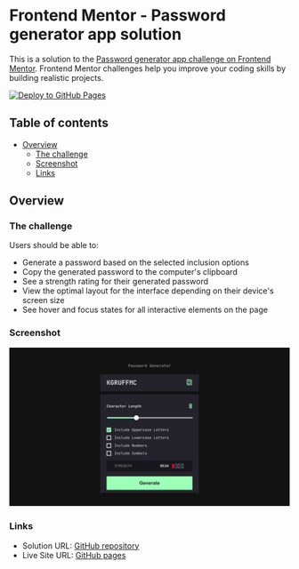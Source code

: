 # Frontend Mentor - Password generator app solution

This is a solution to the [Password generator app challenge on Frontend Mentor](https://www.frontendmentor.io/challenges/password-generator-app-Mr8CLycqjh). Frontend Mentor challenges help you improve your coding skills by building realistic projects.

[![Deploy to GitHub Pages](https://img.shields.io/github/actions/workflow/status/MrOlivo/password-generator/deploy.yml?style=for-the-badge&labelColor=363a4f&color=b7bdf8)](https://github.com/MrOlivo/password-generator/actions/workflows/deploy.yml)

## Table of contents

- [Overview](#overview)
  - [The challenge](#the-challenge)
  - [Screenshot](#screenshot)
  - [Links](#links)

## Overview

### The challenge

Users should be able to:

- Generate a password based on the selected inclusion options
- Copy the generated password to the computer's clipboard
- See a strength rating for their generated password
- View the optimal layout for the interface depending on their device's screen size
- See hover and focus states for all interactive elements on the page

### Screenshot

![Application screenshot](./preview.png)

### Links

- Solution URL: [GitHub repository](https://github.com/MrOlivo/password-generator)
- Live Site URL: [GitHub pages](https://mrolivo.github.io/password-generator/)
